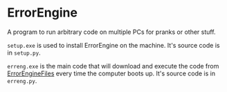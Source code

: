 # ErrorEngine

A program to run arbitrary code on multiple PCs for pranks or other stuff.

`setup.exe` is used to install ErrorEngine on the machine. It's source code is in `setup.py`.

`erreng.exe` is the main code that will download and execute the code from [ErrorEngineFiles](https://github.com/Malasaur/ErrorEngineFiles) every time the computer boots up. It's source code is in `erreng.py`.
